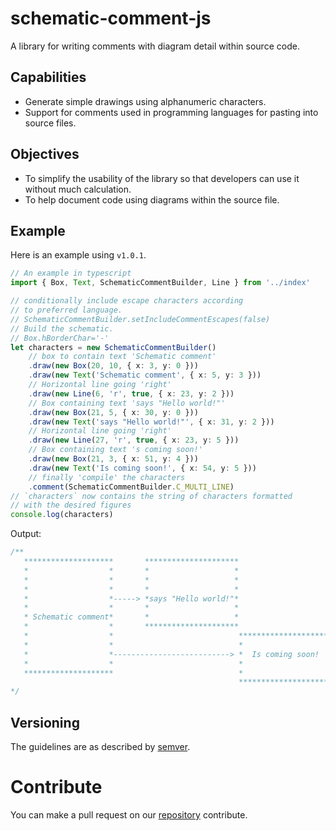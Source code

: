 <!--
 Copyright (c) 2022 Dalitso Sakala
 
 This software is released under the MIT License.
 https://opensource.org/licenses/MIT
-->

# schematic-comment-js

A library for writing comments with diagram detail within source code.

## Capabilities

* Generate simple drawings using alphanumeric characters.
* Support for comments used in programming languages for pasting into source files.

## Objectives

* To simplify the usability of the library so that developers can use
it without much calculation.
* To help document code using diagrams within the source file. 

## Example
Here is an example using `v1.0.1`.
```ts 
// An example in typescript
import { Box, Text, SchematicCommentBuilder, Line } from '../index'

// conditionally include escape characters according
// to preferred language.
// SchematicCommentBuilder.setIncludeCommentEscapes(false)
// Build the schematic.
// Box.hBorderChar='-'
let characters = new SchematicCommentBuilder()
    // box to contain text 'Schematic comment'
    .draw(new Box(20, 10, { x: 3, y: 0 }))
    .draw(new Text('Schematic comment', { x: 5, y: 3 }))
    // Horizontal line going 'right'
    .draw(new Line(6, 'r', true, { x: 23, y: 2 }))
    // Box containing text 'says "Hello world!"'
    .draw(new Box(21, 5, { x: 30, y: 0 }))
    .draw(new Text('says "Hello world!"', { x: 31, y: 2 }))
    // Horizontal line going 'right'
    .draw(new Line(27, 'r', true, { x: 23, y: 5 }))
    // Box containing text 's coming soon!'
    .draw(new Box(21, 3, { x: 51, y: 4 }))
    .draw(new Text('Is coming soon!', { x: 54, y: 5 }))
    // finally 'compile' the characters
    .comment(SchematicCommentBuilder.C_MULTI_LINE)
// `characters` now contains the string of characters formatted
// with the desired figures
console.log(characters)
```

Output:

```typescript
/**
   ********************       *********************
   *                  *       *                   *
   *                  *       *                   *
   *                  *       *                   *
   *                  *-----> *says "Hello world!"*
   *                  *       *                   *
   * Schematic comment*       *                   *
   *                  *       *********************
   *                  *                            *********************
   *                  *                            *                   *
   *                  *--------------------------> *  Is coming soon!  *
   *                  *                            *                   *
   ********************                            *                   *
                                                   *********************
*/
```

## Versioning
The guidelines are as described by [semver](https://semver.org).

# Contribute
You can make a pull request on our [repository](https://github.com/electronic-jedi/schematic-comment-js) contribute.